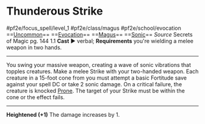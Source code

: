 # Thunderous Strike
#pf2e/focus_spell/level_1 #pf2e/class/magus #pf2e/school/evocation 
==[Uncommon](../../../rules/traits/uncommon.md)== ==[Evocation](../../../rules/traits/evocation.md)== ==[Magus](../../../Traits/Magus.md)== ==[Sonic](../../../rules/traits/sonic.md)==
*Source* Secrets of Magic pg. 144 1.1
**Cast** ► verbal; **Requirements** you're wielding a melee weapon in two hands.

---
You swing your massive weapon, creating a wave of sonic vibrations that topples creatures. Make a melee Strike with your two-handed weapon. Each creature in a 15-foot cone from you must attempt a basic Fortitude save against your spell DC or take 2 sonic damage. On a critical failure, the creature is knocked [Prone](../../../Conditions/Prone.md). The target of your Strike must be within the cone or the effect fails.

<hr>

**Heightened (+1)** The damage increases by 1.